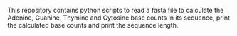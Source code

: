 This repository contains python scripts to 
read a fasta file to
calculate the Adenine, Guanine, Thymine and Cytosine base counts in its sequence, 
print the calculated base counts
and print the sequence length.

